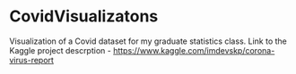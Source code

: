 # CovidVisualizatons
Visualization of a Covid dataset for my graduate statistics class.
Link to the Kaggle project descrption -  https://www.kaggle.com/imdevskp/corona-virus-report
